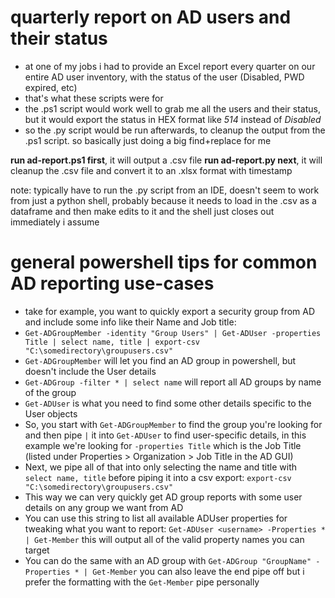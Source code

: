 # quarterly report on AD users and their status

- at one of my jobs i had to provide an Excel report every quarter on our entire AD user inventory, with the status of the user (Disabled, PWD expired, etc)
- that's what these scripts were for
- the .ps1 script would work well to grab me all the users and their status, but it would export the status in HEX format like *514* instead of *Disabled*
- so the .py script would be run afterwards, to cleanup the output from the .ps1 script. so basically just doing a big find+replace for me

**run ad-report.ps1 first**, it will output a .csv file
**run ad-report.py next**, it will cleanup the .csv file and convert it to an .xlsx format with timestamp

note: typically have to run the .py script from an IDE, doesn't seem to work from just a python shell, probably because it needs to load in the .csv as a dataframe and then make edits to it and the shell just closes out immediately i assume

# general powershell tips for common AD reporting use-cases

- take for example, you want to quickly export a security group from AD and include some info like their Name and Job title:
- `Get-ADGroupMember -identity "Group Users" | Get-ADUser -properties Title | select name, title | export-csv "C:\somedirectory\groupusers.csv"`
- `Get-ADGroupMember` will let you find an AD group in powershell, but doesn't include the User details
- `Get-ADGroup -filter * | select name` will report all AD groups by name of the group
- `Get-ADUser` is what you need to find some other details specific to the User objects
- So, you start with `Get-ADGroupMember` to find the group you're looking for and then pipe `|` it into `Get-ADUser` to find user-specific details, in this example we're looking for `-properties Title` which is the Job Title (listed under Properties > Organization > Job Title in the AD GUI)
- Next, we pipe all of that into only selecting the name and title with `select name, title` before piping it into a csv export: `export-csv "C:\somedirectory\groupusers.csv"`
- This way we can very quickly get AD group reports with some user details on any group we want from AD
- You can use this string to list all available ADUser properties for tweaking what you want to report: `Get-ADUser <username> -Properties * | Get-Member` this will output all of the valid property names you can target
- You can do the same with an AD group with `Get-ADGroup "GroupName" -Properties * | Get-Member` you can also leave the end pipe off but i prefer the formatting with the `Get-Member` pipe personally
